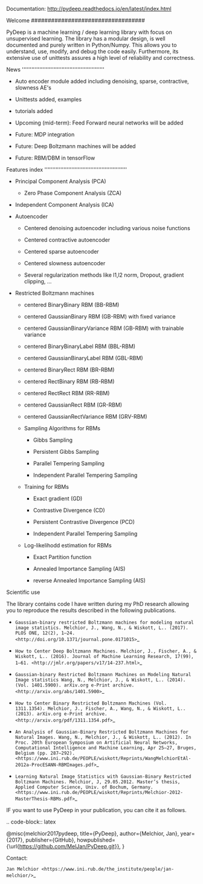 Documentation: http://pydeep.readthedocs.io/en/latest/index.html

Welcome
##################################

PyDeep is a machine learning / deep learning library with focus on unsupervised learning.
The library has a modular design, is well documented and purely written in Python/Numpy.
This allows you to understand, use, modify, and debug the code easily. Furthermore,
its extensive use of unittests assures a high level of reliability and correctness.

News
''''''''''''''''''''''''''''''''''''''''''''''''''''
- Auto encoder module added including denoising, sparse, contractive, slowness AE's
- Unittests added, examples
- tutorials added

- Upcoming (mid-term): Feed Forward neural networks will be added

- Future: MDP integration
- Future: Deep Boltzmann machines will be added
- Future: RBM/DBM in tensorFlow

Features index
''''''''''''''''''''''''''''''''''''''''''''''''''''

- Principal Component Analysis (PCA)

    * Zero Phase Component Analysis (ZCA)

- Independent Component Analysis (ICA)

- Autoencoder

    * Centered denoising autoencoder including various noise functions

    * Centered contractive autoencoder

    * Centered sparse autoencoder

    * Centered slowness autoencoder

    * Several regularization methods like l1,l2 norm, Dropout, gradient clipping, ...

- Restricted Boltzmann machines

    * centered BinaryBinary RBM (BB-RBM)

    * centered GaussianBinary RBM (GB-RBM) with fixed variance

    * centered GaussianBinaryVariance RBM (GB-RBM) with trainable variance

    * centered BinaryBinaryLabel RBM (BBL-RBM)

    * centered GaussianBinaryLabel RBM (GBL-RBM)

    * centered BinaryRect RBM (BR-RBM)

    * centered RectBinary RBM (RB-RBM)

    * centered RectRect RBM (RR-RBM)

    * centered GaussianRect RBM (GR-RBM)

    * centered GaussianRectVariance RBM (GRV-RBM)

    * Sampling Algorithms for RBMs

        + Gibbs Sampling

        + Persistent Gibbs Sampling

        + Parallel Tempering Sampling

        + Independent Parallel Tempering Sampling

    * Training for RBMs

        + Exact gradient (GD)

        + Contrastive Divergence (CD)

        + Persistent Contrastive Divergence (PCD)

        + Independent Parallel Tempering Sampling

    * Log-likelihodd estimation for RBMs

        + Exact Partition function

        + Annealed Importance Sampling (AIS)

        + reverse Annealed Importance Sampling (AIS)

Scientific use

The library contains code I have written during my PhD research allowing you to reproduce
the results described in the following publications.

- `Gaussian-binary restricted Boltzmann machines for modeling natural image statistics. Melchior, J., Wang, N., & Wiskott, L.. (2017). PLOS ONE, 12(2), 1–24. <http://doi.org/10.1371/journal.pone.0171015>`_

- `How to Center Deep Boltzmann Machines. Melchior, J., Fischer, A., & Wiskott, L.. (2016). Journal of Machine Learning Research, 17(99), 1–61. <http://jmlr.org/papers/v17/14-237.html>`_

- `Gaussian-binary Restricted Boltzmann Machines on Modeling Natural Image statistics Wang, N., Melchior, J., & Wiskott, L.. (2014). (Vol. 1401.5900). arXiv.org e-Print archive. <http://arxiv.org/abs/1401.5900>`_

- `How to Center Binary Restricted Boltzmann Machines (Vol. 1311.1354). Melchior, J., Fischer, A., Wang, N., & Wiskott, L.. (2013). arXiv.org e-Print archive. <http://arxiv.org/pdf/1311.1354.pdf>`_

- `An Analysis of Gaussian-Binary Restricted Boltzmann Machines for Natural Images. Wang, N., Melchior, J., & Wiskott, L.. (2012). In Proc. 20th European Symposium on Artificial Neural Networks, Computational Intelligence and Machine Learning, Apr 25–27, Bruges, Belgium (pp. 287–292). <https://www.ini.rub.de/PEOPLE/wiskott/Reprints/WangMelchiorEtAl-2012a-ProcESANN-RBMImages.pdf>`_

- `Learning Natural Image Statistics with Gaussian-Binary Restricted Boltzmann Machines. Melchior, J, 29.05.2012. Master’s thesis, Applied Computer Science, Univ. of Bochum, Germany. <https://www.ini.rub.de/PEOPLE/wiskott/Reprints/Melchior-2012-MasterThesis-RBMs.pdf>`_

IF you want to use PyDeep in your publication, you can cite it as follows.

.. code-block:: latex

   @misc{melchior2017pydeep,
         title={PyDeep},
         author={Melchior, Jan},
         year={2017},
         publisher={GitHub},
         howpublished={\url{https://github.com/MelJan/PyDeep.git}},
        }

Contact:

`Jan Melchior <https://www.ini.rub.de/the_institute/people/jan-melchior/>`_